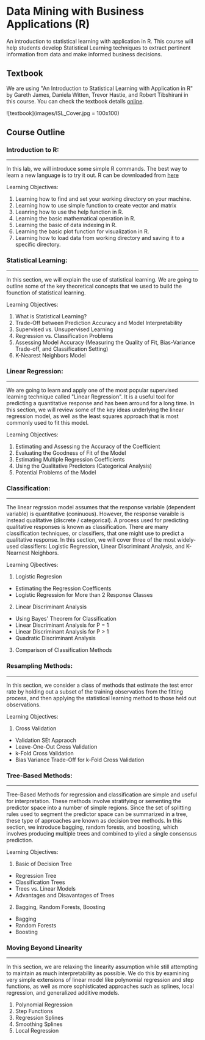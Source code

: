 # Data Mining with Business Applications (R)
An introduction to statistical learning with application in R.  This course will help students develop Statistical Learning techniques to extract pertinent information from data and make informed business decisions.

## Textbook
We are using "An Introduction to Statistical Learning with Application in R" by Gareth James, Daniela Witten, Trevor Hastie, and Robert Tibshirani in this course.  You can check the textbook details [online](http://faculty.marshall.usc.edu/gareth-james/).

![textbook](images/ISL_Cover.jpg = 100x100)

## Course Outline
### Introduction to R:
---
In this lab, we will introduce some simple R commands.  The best way to learn a new language is to try it out.  R can be downloaded from [here](http://cran.r-project.org/)

Learning Objectives:
1. Learning how to find and set your working directory on your machine.
2. Learning how to use simple function to create vector and matrix
3. Leanring how to use the help function in R.
4. Learning the basic mathematical operation in R.
5. Learning the basic of data indexing in R.
6. Learning the basic plot function for visualization in R.
7. Learning how to load data from working directory and saving it to a specific directory.


### Statistical Learning:
---
In this section, we will explain the use of statistical learning.  We are going to outline some of the key theoretical concepts that we used to build the founction of statistical learning.

Learning Objectives:
1. What is Statistical Learning?
2. Trade-Off between Prediction Accuracy and Model Interpretability
3. Supervised vs. Unsupervised Learning
4. Regression vs. Classification Problems
5. Assessing Model Accuracy (Measuring the Quality of Fit, Bias-Variance Trade-off, and Classification Setting)
6. K-Nearest Neighbors Model

### Linear Regression:
---
We are going to learn and apply one of the most popular supervised learning technique called "Linear Regression".  It is a useful tool for predicting a quantitative response and has been arround for a long time.  In this section, we will review some of the key ideas underlying the linear regression model, as well as the least squares approach that is most commonly used to fit this model.

Learning Objectives:
1. Estimating and Assessing the Accuracy of the Coefficient
2. Evaluating the Goodness of Fit of the Model
3. Estimating Multiple Regression Coefficients
4. Using the Qualitative Predictors (Categorical Analysis)
5. Potential Problems of the Model

### Classification:
---
The linear regrssion model assumes that the response variable (dependent variable) is quantitative (coninuous).  However, the response varaible is instead qualitative (discrete / categorical).  A process used for predicting qualitative responses is known as classification.  There are many classification techniques, or classifiers, that one might use to predict a qualitative response.  In this section, we will cover three of the most widely-used classifiers: Logistic Regression, Linear Discriminant Analysis, and K-Nearnest Neighbors.

Learning Ojbectives:
1. Logistic Regresion
- Estimating the Regression Coefficents
- Logistic Regression for More than 2 Response Classes
2. Linear Discriminant Analysis
- Using Bayes' Theorem for Classification
- Linear Discriminant Analysis for P = 1
- Linear Discriminant Analysis for P > 1
- Quadratic Discriminant Analysis
3. Comparison of Classification Methods

### Resampling Methods:
---
In this section, we consider a class of methods that estimate the test error rate by holding out a subset of the training observatios from the fitting process, and then applying the statistical learning method to those held out observations.

Learning Objectives:
1. Cross Validation
- Validation SEt Appraoch
- Leave-One-Out Cross Validation
- k-Fold Cross Validation
- Bias Variance Trade-Off for k-Fold Cross Validation

### Tree-Based Methods:
---
Tree-Based Methods for regression and classification are simple and useful for interpretation.  These methods involve stratifying or sementing the predictor space into a number of simple regions.  Since the set of splitting rules used to segment the predictor space can be summarized in a tree, these type of approaches are known as decision tree methods.  In this section, we introduce bagging, random forests, and boosting, which involves producing multiple trees and combined to yiled a single consensus prediction.

Learning Objectives:
1. Basic of Decision Tree
- Regression Tree
- Classification Trees
- Trees vs. Linear Models
- Advantages and Disavantages of Trees
2. Bagging, Random Forests, Boosting
- Bagging
- Random Forests
- Boosting

### Moving Beyond Linearity
---
In this section, we are relaxing the linearity assumption while still attempting to maintain as much interpretability as possible.  We do this by examining very simple extensions of linear model like polynomial regression and step functions, as well as more sophisticated approaches such as splines, local regression, and generalized additive models.
1. Polynomial Regression
2. Step Functions
3. Regression Splines
4. Smoothing Splines
5. Local Regression

